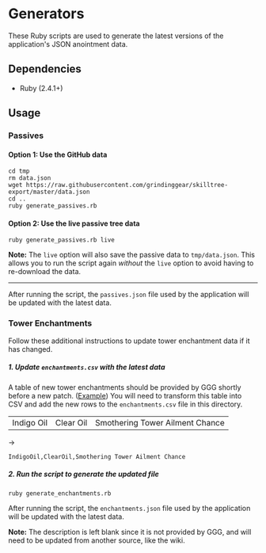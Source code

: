 # Generators

These Ruby scripts are used to generate the latest versions of the application's JSON anointment data.

## Dependencies

* Ruby (2.4.1+)

## Usage
### Passives

#### Option 1: Use the GitHub data

```
cd tmp
rm data.json
wget https://raw.githubusercontent.com/grindinggear/skilltree-export/master/data.json
cd ..
ruby generate_passives.rb
```

#### Option 2: Use the live passive tree data

```
ruby generate_passives.rb live
```

**Note:** The `live` option will also save the passive data to `tmp/data.json`. This allows you to run the script again *without* the `live` option to avoid having to re-download the data.

---

After running the script, the `passives.json` file used by the application will be updated with the latest data.

### Tower Enchantments

Follow these additional instructions to update tower enchantment data if it has changed.

##### 1. Update `enchantments.csv` with the latest data

A table of new tower enchantments should be provided by GGG shortly before a new patch. ([Example](https://www.pathofexile.com/forum/view-thread/2874150)) You will need to transform this table into CSV and add the new rows to the `enchantments.csv` file in this directory.

||||
|-|-|-|
| Indigo Oil | Clear Oil | Smothering Tower Ailment Chance |

→

```
IndigoOil,ClearOil,Smothering Tower Ailment Chance
```

##### 2. Run the script to generate the updated file

```
ruby generate_enchantments.rb
```

After running the script, the `enchantments.json` file used by the application will be updated with the latest data.

**Note:** The description is left blank since it is not provided by GGG, and will need to be updated from another source, like the wiki.
